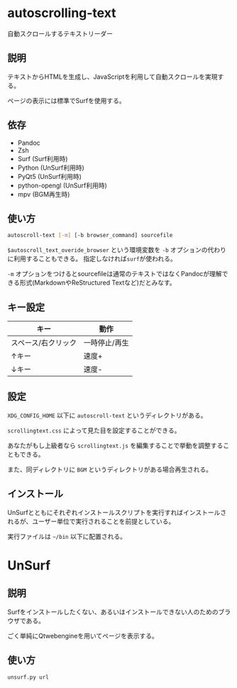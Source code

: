 # autoscrolling-text

自動スクロールするテキストリーダー

## 説明

テキストからHTMLを生成し、JavaScriptを利用して自動スクロールを実現する。

ページの表示には標準でSurfを使用する。

## 依存

* Pandoc
* Zsh
* Surf (Surf利用時)
* Python (UnSurf利用時)
* PyQt5 (UnSurf利用時)
* python-opengl (UnSurf利用時)
* mpv (BGM再生時)

## 使い方

```bash
autoscroll-text [-m] [-b browser_command] sourcefile
```

`$autoscroll_text_overide_browser` という環境変数を `-b` オプションの代わりに利用することもできる。
指定しなければ`surf`が使われる。

`-m` オプションをつけるとsourcefileは通常のテキストではなくPandocが理解できる形式(MarkdownやReStructured Textなど)だとみなす。

## キー設定

|キー|動作|
|--------|------------------|
|スペース/右クリック|一時停止/再生|
|↑キー|速度+|
|↓キー|速度-|

## 設定

`XDG_CONFIG_HOME` 以下に `autoscroll-text` というディレクトリがある。

`scrollingtext.css` によって見た目を設定することができる。

あなたがもし上級者なら `scrollingtext.js` を編集することで挙動を調整することもできる。

また、同ディレクトリに `BGM` というディレクトリがある場合再生される。

## インストール

UnSurfとともにそれぞれインストールスクリプトを実行すればインストールされるが、ユーザー単位で実行されることを前提としている。

実行ファイルは `~/bin` 以下に配置される。

# UnSurf

## 説明

Surfをインストールしたくない、あるいはインストールできない人のためのブラウザである。

ごく単純にQtwebengineを用いてページを表示する。

## 使い方

```bash
unsurf.py url
```

